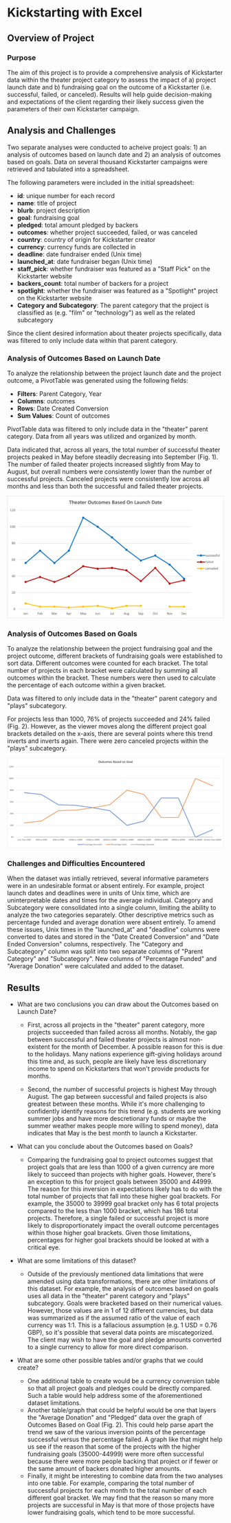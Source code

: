 # Kickstarting with Excel

## Overview of Project

### Purpose

The aim of this project is to provide a comprehensive analysis of Kickstarter data within the theater project category to assess the impact of a) project launch date and b) fundraising goal on the outcome of a Kickstarter (i.e. successful, failed, or canceled). Results will help guide decision-making and expectations of the client regarding their likely success given the parameters of their own Kickstarter campaign.

## Analysis and Challenges

Two separate analyses were conducted to acheive project goals: 1) an analysis of outcomes based on launch date and 2) an analysis of outcomes based on goals. Data on several thousand Kickstarter campaigns were retrieved and tabulated into a spreadsheet. 

The following parameters were included in the initial spreadsheet:

- **id**: unique number for each record
- **name**: title of project
- **blurb**: project description
- **goal**: fundraising goal
- **pledged**: total amount pledged by backers
- **outcomes**: whether project succeeded, failed, or was canceled
- **country**: country of origin for Kickstarter creator
- **currency**: currency funds are collected in
- **deadline**: date fundraiser ended (Unix time)
- **launched_at**: date fundraiser began (Unix time)
- **staff_pick**: whether fundraiser was featured as a "Staff Pick" on the Kickstarter website
- **backers_count**: total number of backers for a project
- **spotlight**: whether the fundraiser was featured as a "Spotlight" project on the Kickstarter website
- **Category and Subcategory**: The parent category that the project is classified as (e.g. "film" or "technology") as well as the related subcategory

Since the client desired information about theater projects specifically, data was filtered to only include data within that parent category.

### Analysis of Outcomes Based on Launch Date

To analyze the relationship between the project launch date and the project outcome, a PivotTable was generated using the following fields:

- **Filters**: Parent Category, Year
- **Columns**: outcomes
- **Rows**: Date Created Conversion
- **Sum Values**: Count of outcomes

PivotTable data was filtered to only include data in the "theater" parent category. Data from all years was utilized and organized by month. 

Data indicated that, across all years, the total number of successful theater projects peaked in May before steadily decreasing into September (Fig. 1). The number of failed theater projects increased slightly from May to August, but overall numbers were consistently lower than the number of successful projects. Canceled projects were consistently low across all months and less than both the successful and failed theater projects.

![Fig 1. Theater Project Outcomes Based on Launch Date](resources/Theater_Outcomes_vs_Launch.png)

### Analysis of Outcomes Based on Goals

To analyze the relationship between the project fundraising goal and the project outcome, different brackets of fundraising goals were established to sort data. Different outcomes were counted for each bracket. The total number of projects in each bracket were calculated by summing all outcomes within the bracket. These numbers were then used to calculate the percentage of each outcome within a given bracket.

Data was filtered to only include data in the "theater" parent category and "plays" subcategory.

For projects less than 1000, 76% of projects succeeded and 24% failed (Fig. 2). However, as the viewer moves along the different project goal brackets detailed on the x-axis, there are several points where this trend inverts and inverts again. There were zero canceled projects within the "plays" subcategory.

![Fig 2. Theater Project Outcomes Based on Goals](resources/Outcomes_vs_Goals.png)

### Challenges and Difficulties Encountered

When the dataset was intially retrieved, several informative parameters were in an undesirable format or absent entirely. For example, project launch dates and deadlines were in units of Unix time, which are uninterpretable dates and times for the average individual. Category and Subcategory were consolidated into a single column, limiting the ability to analyze the two categories separately. Other descriptive metrics such as percentage funded and average donation were absent entirely. To amend these issues, Unix times in the "launched_at" and "deadline" columns were converted to dates and stored in the "Date Created Conversion" and "Date Ended Conversion" columns, respectively. The "Category and Subcategory" column was split into two separate columns of "Parent Category" and "Subcategory". New columns of "Percentage Funded" and "Average Donation" were calculated and added to the dataset.



## Results

- What are two conclusions you can draw about the Outcomes based on Launch Date?
    - First, across all projects in the "theater" parent category, more projects succeeded than failed across all months. Notably, the gap between successful and failed theater projects is almost non-existent for the month of December. A possible reason for this is due to the holidays. Many nations experience gift-giving holidays around this time and, as such, people are likely have less discretionary income to spend on Kickstarters that won't provide products for months.

    - Second, the number of successful projects is highest May through August. The gap between successful and failed projects is also greatest between these months. While it's more challenging to confidently identify reasons for this trend (e.g. students are working summer jobs and have more descretionary funds or maybe the summer weather makes people more willing to spend money), data indicates that May is the best month to launch a Kickstarter.

- What can you conclude about the Outcomes based on Goals?
    - Comparing the fundraising goal to project outcomes suggest that project goals that are less than 1000 of a given currency are more likely to succeed than projects with higher goals. However, there's an exception to this for project goals between 35000 and 44999. The reason for this inversion in expectations likely has to do with the total number of projects that fall into these higher goal brackets. For example, the 35000 to 39999 goal bracket only has 6 total projects compared to the less than 1000 bracket, which has 186 total projects. Therefore, a single failed or successful project is more likely to disproportionately impact the overall outcome percentages within those higher goal brackets. Given those limitations, percentages for higher goal brackets should be looked at with a critical eye.

- What are some limitations of this dataset?
  - Outside of the previously mentioned data limitations that were amended using data transformations, there are other limitations of this dataset. For example, the analysis of outcomes based on goals uses all data in the "theater" parent category and "plays" subcategory. Goals were bracketed based on their numerical values. However, those values are in 1 of 12 different currencies, but data was summarized as if the assumed ratio of the value of each currency was 1:1. This is a fallacious assumption (e.g. 1 USD = 0.76 GBP), so it's possible that several data points are miscategorized. The client may wish to have the goal and pledge amounts converted to a single currency to allow for more direct comparison.

- What are some other possible tables and/or graphs that we could create?
  - One additional table to create would be a currency conversion table so that all project goals and pledges could be directly compared. Such a table would help address some of the aforementioned dataset limitations.
  - Another table/graph that could be helpful would be one that layers the "Average Donation" and "Pledged" data over the graph of Outcomes Based on Goal (Fig. 2). This could help parse apart the trend we saw of the various inversion points of the percentage successful versus the percentage failed. A graph like that might help us see if the reason that some of the projects with the higher fundraising goals (35000-44999) were more often successful because there were more people backing that project or if fewer or the same amount of backers donated higher amounts.
  - Finally, it might be interesting to combine data from the two analyses into one table. For example, comparing the total number of successful projects for each month to the total number of each different goal bracket. We may find that the reason so many more projects are successful in May is that more of those projects have lower fundraising goals, which tend to be more successful.
